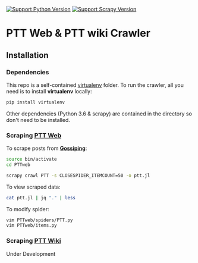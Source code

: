[![Support Python Version](https://img.shields.io/badge/Python-3.6-blue.svg)](https://www.python.org/)
[![Support Scrapy Version](https://img.shields.io/badge/scrapy-1.5.1-green.svg)](https://docs.scrapy.org/)

# PTT Web & PTT wiki Crawler


## Installation

### Dependencies

This repo is a self-contained [virtualenv](https://virtualenv.pypa.io/en/stable/) folder.
To run the crawler, all you need is to install **virtualenv** locally:
```bash
pip install virtualenv
```

Other dependencies (Python 3.6 & scrapy) are contained in the directory so don't need to be installed.


### Scraping [PTT Web](https://www.ptt.cc/bbs/)

To scrape posts from **[Gossiping](https://www.ptt.cc/bbs/Gossiping/)**:
```bash
source bin/activate
cd PTTweb

scrapy crawl PTT -s CLOSESPIDER_ITEMCOUNT=50 -o ptt.jl
```

To view scraped data:
```bash
cat ptt.jl | jq "." | less
```

To modify spider:
```bash
vim PTTweb/spiders/PTT.py
vim PTTweb/items.py
```


### Scraping [PTT Wiki](http://zh.pttpedia.wikia.com/wiki/)

Under Development



